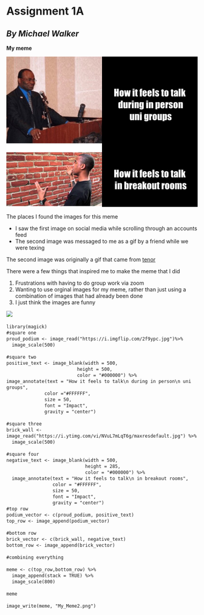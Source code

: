 
# Assignment 1A 
## *By Michael Walker*
**My meme**

![](My_Meme2.png)

The places I found the images for this meme
* I saw the first image on social media while scrolling through an accounts feed
* The second image was messaged to me as a gif by a friend while we were texing

The second image was originally a gif that came from [tenor](https://tenor.com/) 

There were a few things that inspired me to make the meme that I did
1. Frustrations with having to do group work via zoom
2.  Wanting to use orginal images for my meme, rather than just using a combination of images that had already been done
3.  I just think the images are funny

![](https://c.tenor.com/sC4QzX8ho3MAAAAd/school-breakout.gif)

```
library(magick)
#square one
proud_podium <- image_read("https://i.imgflip.com/2f9ypc.jpg")%>%
  image_scale(500)

#square two
positive_text <- image_blank(width = 500,
                          height = 500,
                          color = "#000000") %>% 
image_annotate(text = "How it feels to talk\n during in person\n uni groups",
              color ="#FFFFFF",
              size = 50,
              font = "Impact",
              gravity = "center")

#square three 
brick_wall <- image_read("https://i.ytimg.com/vi/NVuL7mLqT6g/maxresdefault.jpg") %>%
  image_scale(500)

#square four 
negative_text <- image_blank(width = 500,
                             height = 285,
                             color = "#000000") %>%
  image_annotate(text = "How it feels to talk\n in breakout rooms",
                 color = "#FFFFFF",
                 size = 50,
                 font = "Impact",
                 gravity = "center")
#top row
podium_vector <- c(proud_podium, positive_text)
top_row <- image_append(podium_vector)

#bottom row
brick_vector <- c(brick_wall, negative_text)
bottom_row <- image_append(brick_vector)

#combining everything

meme <- c(top_row,bottom_row) %>%
  image_append(stack = TRUE) %>%
  image_scale(800)

meme

image_write(meme, "My_Meme2.png")
```
